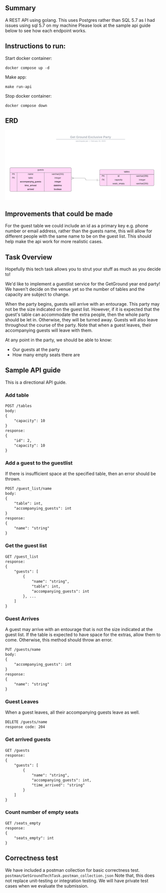 ## Summary

A REST API using golang.
This uses Postgres rather than SQL 5.7 as I had issues using sql 5.7 on my machine
Please look at the sample api guide below to see how each endpoint works.

## Instructions to run:
Start docker container:
```
docker compose up -d
```

Make app:
```
make run-api
```

Stop docker container:
```
docker compose down
```

## ERD 
![ERD diargam for this project](./get_ground_erd.png)

## Improvements that could be made
For the guest table we could include an id as a primary key e.g. phone number or email address, rather than the guests name, this will allow for different people with the same name to be on the guest list. This should help make the api work for more realistic cases.

## Task Overview

Hopefully this tech task allows you to strut your stuff as much as you decide to!

We'd like to implement a guestlist service for the GetGround year end party!
We haven't decide on the venue yet so the number of tables and the capacity are subject to change.

When the party begins, guests will arrive with an entourage. This party may not be the size indicated on the guest list. 
However, if it is expected that the guest's table can accommodate the extra people, then the whole party should be let in. Otherwise, they will be turned away.
Guests will also leave throughout the course of the party. Note that when a guest leaves, their accompanying guests will leave with them.

At any point in the party, we should be able to know:
- Our guests at the party
- How many empty seats there are

<!-- ## Submission

Please use git for version control and bundle your submission with `make bundle`. Rename the bundle to `[YOUR_NAME].bundle` before submission. Please do NOT upload the submission to a public repository! -->

## Sample API guide

This is a directional API guide.

### Add table

```
POST /tables
body: 
{
    "capacity": 10
}
response: 
{
    "id": 2,
    "capacity": 10
}
```

### Add a guest to the guestlist

If there is insufficient space at the specified table, then an error should be thrown.

```
POST /guest_list/name
body: 
{
    "table": int,
    "accompanying_guests": int
}
response: 
{
    "name": "string"
}
```

### Get the guest list

```
GET /guest_list
response: 
{
    "guests": [
        {
            "name": "string",
            "table": int,
            "accompanying_guests": int
        }, ...
    ]
}
```

### Guest Arrives

A guest may arrive with an entourage that is not the size indicated at the guest list.
If the table is expected to have space for the extras, allow them to come. Otherwise, this method should throw an error.

```
PUT /guests/name
body:
{
    "accompanying_guests": int
}
response:
{
    "name": "string"
}
```

### Guest Leaves

When a guest leaves, all their accompanying guests leave as well.

```
DELETE /guests/name
response code: 204
```

### Get arrived guests

```
GET /guests
response: 
{
    "guests": [
        {
            "name": "string",
            "accompanying_guests": int,
            "time_arrived": "string"
        }
    ]
}
```

### Count number of empty seats

```
GET /seats_empty
response:
{
    "seats_empty": int
}
```

## Correctness test
We have included a postman collection for basic correctness test. `postman/GetGroundTechTask.postman_collection.json`
Note that, this does not replace unit-testing or integration testing. We will have private test cases when we evaluate the submission. 